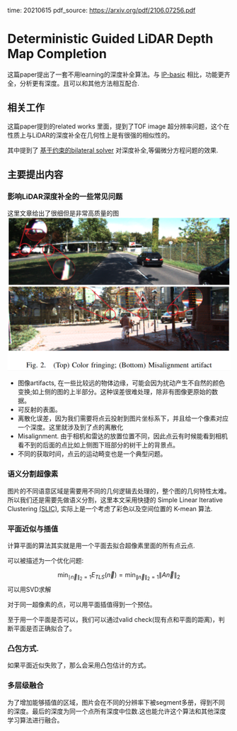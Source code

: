 time: 20210615
pdf_source: https://arxiv.org/pdf/2106.07256.pdf

# Deterministic Guided LiDAR Depth Map Completion

这篇paper提出了一套不用learning的深度补全算法。与 [IP-basic](../others/In_Defense_of_Classical_Image_Processing_Fast_Depth_Completion_on_the_CPU.md) 相比，功能更齐全，分析更有深度。且可以和其他方法相互配合.

## 相关工作

这篇paper提到的related works 里面，提到了TOF image 超分辨率问题，这个在性质上与LiDAR的深度补全在几何性上是有很强的相似性的。

其中提到了 [基于约束的bilateral solver](https://arxiv.org/pdf/1511.03296.pdf) 对深度补全,等偏微分方程问题的效果.

## 主要提出内容

### 影响LiDAR深度补全的一些常见问题

这里文章给出了很细但是非常高质量的图
![image](res/depth_artifacts.png)

- 图像artifacts, 在一些比较远的物体边缘，可能会因为扰动产生不自然的颜色变换;如上侧的图的上半部分。这种误差很难处理，除非有图像更原始的数据。
- 可反射的表面。
- 离散化误差，因为我们需要将点云投射到图片坐标系下，并且给一个像素对应一个深度。这里就涉及到了点的离散化
- Misalignment. 由于相机和雷达的放置位置不同，因此点云有时候能看到相机看不到的后面的点比如上侧图下班部分的树干上的背景点。
- 不同的获取时间，点云的运动畸变也是一个典型问题。

### 语义分割超像素

图片的不同语意区域是需要用不同的几何逻辑去处理的，整个图的几何特性太难。所以我们还是需要先做语义分割，这里本文采用快捷的 Simple Linear Iterative Clustering [(SLIC)](https://blog.csdn.net/matrix_space/article/details/78618917), 实际上是一个考虑了彩色以及空间位置的 K-mean 算法.

### 平面近似与插值

计算平面的算法其实就是用一个平面去拟合超像素里面的所有点云点.

可以被描述为一个优化问题:

$$
\min _{\mid \vec{n} \|_{2}=1} E_{T L S}(\vec{n})=\min _{\|\vec{n}\|_{2}=1}\|A \vec{n}\|_{2}
$$
可以用SVD求解

对于同一超像素的点，可以用平面插值得到一个预估。

至于用一个平面是否可以，我们可以通过valid check(现有点和平面的距离)，判断平面是否正确拟合了。

### 凸包方式.

如果平面近似失败了，那么会采用凸包估计的方式。

### 多层级融合

为了增加能够插值的区域，图片会在不同的分辨率下被segment多册，得到不同的深度。最后的深度为同一个点所有深度中位数.这也能允许这个算法和其他深度学习算法进行融合。